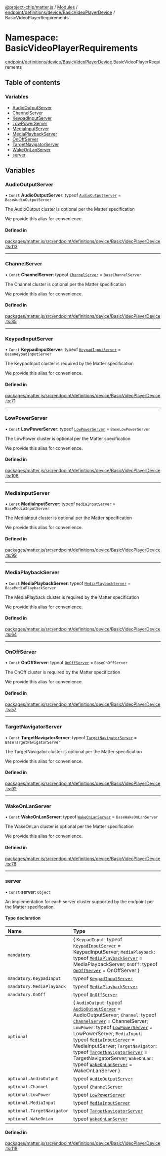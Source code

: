 [@project-chip/matter.js](../README.md) / [Modules](../modules.md) / [endpoint/definitions/device/BasicVideoPlayerDevice](endpoint_definitions_device_BasicVideoPlayerDevice.md) / BasicVideoPlayerRequirements

# Namespace: BasicVideoPlayerRequirements

[endpoint/definitions/device/BasicVideoPlayerDevice](endpoint_definitions_device_BasicVideoPlayerDevice.md).BasicVideoPlayerRequirements

## Table of contents

### Variables

- [AudioOutputServer](endpoint_definitions_device_BasicVideoPlayerDevice.BasicVideoPlayerRequirements.md#audiooutputserver)
- [ChannelServer](endpoint_definitions_device_BasicVideoPlayerDevice.BasicVideoPlayerRequirements.md#channelserver)
- [KeypadInputServer](endpoint_definitions_device_BasicVideoPlayerDevice.BasicVideoPlayerRequirements.md#keypadinputserver)
- [LowPowerServer](endpoint_definitions_device_BasicVideoPlayerDevice.BasicVideoPlayerRequirements.md#lowpowerserver)
- [MediaInputServer](endpoint_definitions_device_BasicVideoPlayerDevice.BasicVideoPlayerRequirements.md#mediainputserver)
- [MediaPlaybackServer](endpoint_definitions_device_BasicVideoPlayerDevice.BasicVideoPlayerRequirements.md#mediaplaybackserver)
- [OnOffServer](endpoint_definitions_device_BasicVideoPlayerDevice.BasicVideoPlayerRequirements.md#onoffserver)
- [TargetNavigatorServer](endpoint_definitions_device_BasicVideoPlayerDevice.BasicVideoPlayerRequirements.md#targetnavigatorserver)
- [WakeOnLanServer](endpoint_definitions_device_BasicVideoPlayerDevice.BasicVideoPlayerRequirements.md#wakeonlanserver)
- [server](endpoint_definitions_device_BasicVideoPlayerDevice.BasicVideoPlayerRequirements.md#server)

## Variables

### AudioOutputServer

• `Const` **AudioOutputServer**: typeof [`AudioOutputServer`](../classes/behavior_definitions_audio_output_export.AudioOutputServer.md) = `BaseAudioOutputServer`

The AudioOutput cluster is optional per the Matter specification

We provide this alias for convenience.

#### Defined in

[packages/matter.js/src/endpoint/definitions/device/BasicVideoPlayerDevice.ts:113](https://github.com/project-chip/matter.js/blob/3adaded6/packages/matter.js/src/endpoint/definitions/device/BasicVideoPlayerDevice.ts#L113)

___

### ChannelServer

• `Const` **ChannelServer**: typeof [`ChannelServer`](../classes/behavior_definitions_channel_export.ChannelServer.md) = `BaseChannelServer`

The Channel cluster is optional per the Matter specification

We provide this alias for convenience.

#### Defined in

[packages/matter.js/src/endpoint/definitions/device/BasicVideoPlayerDevice.ts:85](https://github.com/project-chip/matter.js/blob/3adaded6/packages/matter.js/src/endpoint/definitions/device/BasicVideoPlayerDevice.ts#L85)

___

### KeypadInputServer

• `Const` **KeypadInputServer**: typeof [`KeypadInputServer`](../classes/behavior_definitions_keypad_input_export.KeypadInputServer.md) = `BaseKeypadInputServer`

The KeypadInput cluster is required by the Matter specification

We provide this alias for convenience.

#### Defined in

[packages/matter.js/src/endpoint/definitions/device/BasicVideoPlayerDevice.ts:71](https://github.com/project-chip/matter.js/blob/3adaded6/packages/matter.js/src/endpoint/definitions/device/BasicVideoPlayerDevice.ts#L71)

___

### LowPowerServer

• `Const` **LowPowerServer**: typeof [`LowPowerServer`](../classes/behavior_definitions_low_power_export.LowPowerServer.md) = `BaseLowPowerServer`

The LowPower cluster is optional per the Matter specification

We provide this alias for convenience.

#### Defined in

[packages/matter.js/src/endpoint/definitions/device/BasicVideoPlayerDevice.ts:106](https://github.com/project-chip/matter.js/blob/3adaded6/packages/matter.js/src/endpoint/definitions/device/BasicVideoPlayerDevice.ts#L106)

___

### MediaInputServer

• `Const` **MediaInputServer**: typeof [`MediaInputServer`](../classes/behavior_definitions_media_input_export.MediaInputServer.md) = `BaseMediaInputServer`

The MediaInput cluster is optional per the Matter specification

We provide this alias for convenience.

#### Defined in

[packages/matter.js/src/endpoint/definitions/device/BasicVideoPlayerDevice.ts:99](https://github.com/project-chip/matter.js/blob/3adaded6/packages/matter.js/src/endpoint/definitions/device/BasicVideoPlayerDevice.ts#L99)

___

### MediaPlaybackServer

• `Const` **MediaPlaybackServer**: typeof [`MediaPlaybackServer`](../classes/behavior_definitions_media_playback_export.MediaPlaybackServer.md) = `BaseMediaPlaybackServer`

The MediaPlayback cluster is required by the Matter specification

We provide this alias for convenience.

#### Defined in

[packages/matter.js/src/endpoint/definitions/device/BasicVideoPlayerDevice.ts:64](https://github.com/project-chip/matter.js/blob/3adaded6/packages/matter.js/src/endpoint/definitions/device/BasicVideoPlayerDevice.ts#L64)

___

### OnOffServer

• `Const` **OnOffServer**: typeof [`OnOffServer`](behavior_definitions_on_off_export.OnOffServer.md) = `BaseOnOffServer`

The OnOff cluster is required by the Matter specification

We provide this alias for convenience.

#### Defined in

[packages/matter.js/src/endpoint/definitions/device/BasicVideoPlayerDevice.ts:57](https://github.com/project-chip/matter.js/blob/3adaded6/packages/matter.js/src/endpoint/definitions/device/BasicVideoPlayerDevice.ts#L57)

___

### TargetNavigatorServer

• `Const` **TargetNavigatorServer**: typeof [`TargetNavigatorServer`](../classes/behavior_definitions_target_navigator_export.TargetNavigatorServer.md) = `BaseTargetNavigatorServer`

The TargetNavigator cluster is optional per the Matter specification

We provide this alias for convenience.

#### Defined in

[packages/matter.js/src/endpoint/definitions/device/BasicVideoPlayerDevice.ts:92](https://github.com/project-chip/matter.js/blob/3adaded6/packages/matter.js/src/endpoint/definitions/device/BasicVideoPlayerDevice.ts#L92)

___

### WakeOnLanServer

• `Const` **WakeOnLanServer**: typeof [`WakeOnLanServer`](../classes/behavior_definitions_wake_on_lan_export.WakeOnLanServer.md) = `BaseWakeOnLanServer`

The WakeOnLan cluster is optional per the Matter specification

We provide this alias for convenience.

#### Defined in

[packages/matter.js/src/endpoint/definitions/device/BasicVideoPlayerDevice.ts:78](https://github.com/project-chip/matter.js/blob/3adaded6/packages/matter.js/src/endpoint/definitions/device/BasicVideoPlayerDevice.ts#L78)

___

### server

• `Const` **server**: `Object`

An implementation for each server cluster supported by the endpoint per the Matter specification.

#### Type declaration

| Name | Type |
| :------ | :------ |
| `mandatory` | \{ `KeypadInput`: typeof [`KeypadInputServer`](../classes/behavior_definitions_keypad_input_export.KeypadInputServer.md) = KeypadInputServer; `MediaPlayback`: typeof [`MediaPlaybackServer`](../classes/behavior_definitions_media_playback_export.MediaPlaybackServer.md) = MediaPlaybackServer; `OnOff`: typeof [`OnOffServer`](behavior_definitions_on_off_export.OnOffServer.md) = OnOffServer } |
| `mandatory.KeypadInput` | typeof [`KeypadInputServer`](../classes/behavior_definitions_keypad_input_export.KeypadInputServer.md) |
| `mandatory.MediaPlayback` | typeof [`MediaPlaybackServer`](../classes/behavior_definitions_media_playback_export.MediaPlaybackServer.md) |
| `mandatory.OnOff` | typeof [`OnOffServer`](behavior_definitions_on_off_export.OnOffServer.md) |
| `optional` | \{ `AudioOutput`: typeof [`AudioOutputServer`](../classes/behavior_definitions_audio_output_export.AudioOutputServer.md) = AudioOutputServer; `Channel`: typeof [`ChannelServer`](../classes/behavior_definitions_channel_export.ChannelServer.md) = ChannelServer; `LowPower`: typeof [`LowPowerServer`](../classes/behavior_definitions_low_power_export.LowPowerServer.md) = LowPowerServer; `MediaInput`: typeof [`MediaInputServer`](../classes/behavior_definitions_media_input_export.MediaInputServer.md) = MediaInputServer; `TargetNavigator`: typeof [`TargetNavigatorServer`](../classes/behavior_definitions_target_navigator_export.TargetNavigatorServer.md) = TargetNavigatorServer; `WakeOnLan`: typeof [`WakeOnLanServer`](../classes/behavior_definitions_wake_on_lan_export.WakeOnLanServer.md) = WakeOnLanServer } |
| `optional.AudioOutput` | typeof [`AudioOutputServer`](../classes/behavior_definitions_audio_output_export.AudioOutputServer.md) |
| `optional.Channel` | typeof [`ChannelServer`](../classes/behavior_definitions_channel_export.ChannelServer.md) |
| `optional.LowPower` | typeof [`LowPowerServer`](../classes/behavior_definitions_low_power_export.LowPowerServer.md) |
| `optional.MediaInput` | typeof [`MediaInputServer`](../classes/behavior_definitions_media_input_export.MediaInputServer.md) |
| `optional.TargetNavigator` | typeof [`TargetNavigatorServer`](../classes/behavior_definitions_target_navigator_export.TargetNavigatorServer.md) |
| `optional.WakeOnLan` | typeof [`WakeOnLanServer`](../classes/behavior_definitions_wake_on_lan_export.WakeOnLanServer.md) |

#### Defined in

[packages/matter.js/src/endpoint/definitions/device/BasicVideoPlayerDevice.ts:118](https://github.com/project-chip/matter.js/blob/3adaded6/packages/matter.js/src/endpoint/definitions/device/BasicVideoPlayerDevice.ts#L118)
